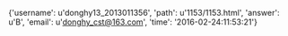 {'username': u'donghy13_2013011356', 'path': u'1153/1153.html', 'answer': u'B', 'email': u'donghy_cst@163.com', 'time': '2016-02-24:11:53:21'}